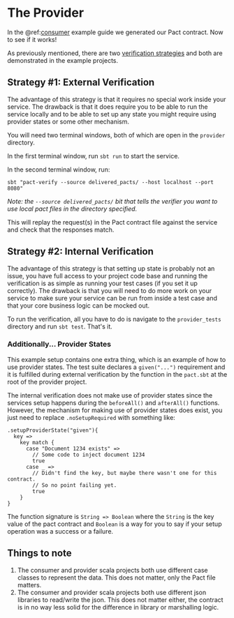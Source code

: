 # The Provider
In the @ref:[consumer](consumer.md) example guide we generated our Pact contract. Now to see if it works!

As previously mentioned, there are two [verification strategies](../philosophy/verification-strategies.md) and both are demonstrated in the example projects.

## Strategy #1: External Verification

The advantage of this strategy is that it requires no special work inside your service. The drawback is that it does require you to be able to run the service locally and to be able to set up any state you might require using provider states or some other mechanism.

You will need two terminal windows, both of which are open in the `provider` directory.

In the first terminal window, run `sbt run` to start the service.

In the second terminal window, run:
```
sbt "pact-verify --source delivered_pacts/ --host localhost --port 8080"
```
*Note: the `--source delivered_pacts/` bit that tells the verifier you want to use local pact files in the directory specified.*

This will replay the request(s) in the Pact contract file against the service and check that the responses match.

## Strategy #2: Internal Verification

The advantage of this strategy is that setting up state is probably not an issue, you have full access to your project code base and running the verification is as simple as running your test cases (if you set it up correctly). The drawback is that you will need to do more work on your service to make sure your service can be run from inside a test case and that your core business logic can be mocked out.

To run the verification, all you have to do is navigate to the `provider_tests` directory and run `sbt test`. That's it.

### Additionally... Provider States
This example setup contains one extra thing, which is an example of how to use provider states. The test suite declares a `given("...")` requirement and it is fulfilled during external verification by the function in the `pact.sbt` at the root of the provider project.

The internal verification does not make use of provider states since the services setup happens during the `beforeAll()` and `afterAll()` functions. However, the mechanism for making use of provider states does exist, you just need to replace `.noSetupRequired` with something like:

```
.setupProviderState("given"){
  key =>
    key match {
      case "Document 1234 exists" =>
        // Some code to inject document 1234
        true
      case _ =>
        // Didn't find the key, but maybe there wasn't one for this contract.
        // So no point failing yet.
        true
    }
}
```

The function signature is `String => Boolean` where the `String` is the key value of the pact contract and `Boolean` is a way for you to say if your setup operation was a success or a failure.

## Things to note
1. The consumer and provider scala projects both use different case classes to represent the data. This does not matter, only the Pact file matters.
1. The consumer and provider scala projects both use different json libraries to read/write the json. This does not matter either, the contract is in no way less solid for the difference in library or marshalling logic.
